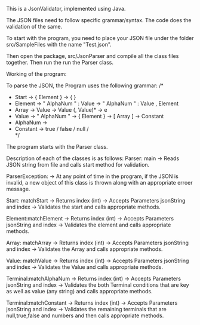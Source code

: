 This is a JsonValidator, implemented using Java.

The JSON files need to follow specific grammar/syntax. 
The code does the validation of the same.

To start with the program, you need to place your JSON file under the folder src/SampleFiles with the name "Test.json".

Then open the package, src/JsonParser and compile all the class files together. 
Then run the run the Parser class.

Working of the program:

To parse the JSON, the Program uses the following grammar:
/*
 * Start 	-> { Element }
			-> { }	
 * Element 	-> " AlphaNum " : Value
 			-> " AlphaNum " : Value , Element
 * Array 	-> Value
 			-> Value (, Value)*
  			-> e
 * Value 	-> " AlphaNum "
 			-> { Element }
 			-> [ Array ]
 			-> Constant 
 * AlphaNum -> <String>
 * Constant	-> true / false / null / <Number>	
 */

The program starts with the Parser class. 

Description of each of the classes is as follows:
Parser:	main		 -> Reads JSON string from file and calls start method for validation.

ParserException:	 -> At any point of time in the program, if the JSON is invalid, a new object of this class is thrown along with an appropriate erroer message.

Start:	matchStart	 -> Returns index (int)
			 -> Accepts Parameters jsonString and index
			 -> Validates the start and calls appropriate methods.

Element:matchElement	 -> Returns index (int)
			 -> Accepts Parameters jsonString and index
			 -> Validates the element and calls appropriate methods.

Array:	matchArray	 -> Returns index (int)
			 -> Accepts Parameters jsonString and index
			 -> Validates the Array and calls appropriate methods.

Value:	matchValue	 -> Returns index (int)
			 -> Accepts Parameters jsonString and index
			 -> Validates the Value and calls appropriate methods.

Terminal:matchAlphaNum	 -> Returns index (int)
			 -> Accepts Parameters jsonString and index
			 -> Validates the both Terminal conditions that are key as well as value (any string) and calls appropriate methods.

Terminal:matchConstant	 -> Returns index (int)
			 -> Accepts Parameters jsonString and index
			 -> Validates the remaining terminals that are null,true,false and numbers and then calls appropriate methods.

